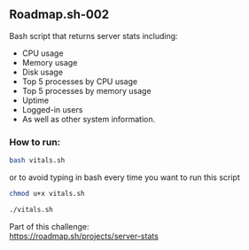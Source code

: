 ## Roadmap.sh-002

Bash script that returns server stats including:

*   CPU usage
*   Memory usage
*   Disk usage
*   Top 5 processes by CPU usage
*   Top 5 processes by memory usage
*   Uptime
*   Logged-in users
*   As well as other system information.

### How to run:

```bash
bash vitals.sh
```

or to avoid typing in bash every time you want to run this script

```bash
chmod u+x vitals.sh
```

```bash
./vitals.sh
```

Part of this challenge:  
https://roadmap.sh/projects/server-stats
